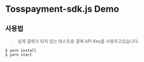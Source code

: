 # Tosspayment-sdk.js Demo

## 사용법

> 실제 결제가 되지 않는 테스트용 결제 API Key를 사용하고있습니다.

```shell
$ yarn install
$ yarn start
```
